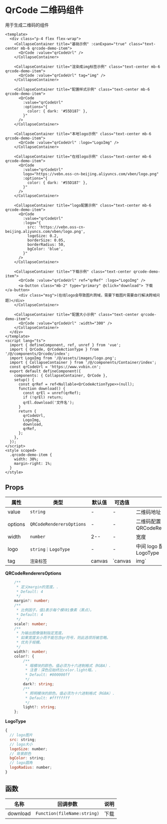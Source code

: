 # QrCode 二维码组件

用于生成二维码的组件

```vue
<template>
  <div class="p-4 flex flex-wrap">
    <CollapseContainer title="基础示例" :canExpan="true" class="text-center mb-6 qrcode-demo-item">
      <QrCode :value="qrCodeUrl" />
    </CollapseContainer>

    <CollapseContainer title="渲染成img标签示例" class="text-center mb-6 qrcode-demo-item">
      <QrCode :value="qrCodeUrl" tag="img" />
    </CollapseContainer>

    <CollapseContainer title="配置样式示例" class="text-center mb-6 qrcode-demo-item">
      <QrCode
        :value="qrCodeUrl"
        :options="{
          color: { dark: '#55D187' },
        }"
      />
    </CollapseContainer>

    <CollapseContainer title="本地logo示例" class="text-center mb-6 qrcode-demo-item">
      <QrCode :value="qrCodeUrl" :logo="LogoImg" />
    </CollapseContainer>

    <CollapseContainer title="在线logo示例" class="text-center mb-6 qrcode-demo-item">
      <QrCode
        :value="qrCodeUrl"
        logo="https://vebn.oss-cn-beijing.aliyuncs.com/vben/logo.png"
        :options="{
          color: { dark: '#55D187' },
        }"
      />
    </CollapseContainer>

    <CollapseContainer title="logo配置示例" class="text-center mb-6 qrcode-demo-item">
      <QrCode
        :value="qrCodeUrl"
        :logo="{
          src: 'https://vebn.oss-cn-beijing.aliyuncs.com/vben/logo.png',
          logoSize: 0.2,
          borderSize: 0.05,
          borderRadius: 50,
          bgColor: 'blue',
        }"
      />
    </CollapseContainer>

    <CollapseContainer title="下载示例" class="text-center qrcode-demo-item">
      <QrCode :value="qrCodeUrl" ref="qrRef" :logo="LogoImg" />
      <a-button class="mb-2" type="primary" @click="download"> 下载 </a-button>
      <div class="msg">(在线logo会导致图片跨域，需要下载图片需要自行解决跨域问题)</div>
    </CollapseContainer>

    <CollapseContainer title="配置大小示例" class="text-center qrcode-demo-item">
      <QrCode :value="qrCodeUrl" :width="300" />
    </CollapseContainer>
  </div>
</template>
<script lang="ts">
  import { defineComponent, ref, unref } from 'vue';
  import { QrCode, QrCodeActionType } from '/@/components/Qrcode/index';
  import LogoImg from '/@/assets/images/logo.png';
  import { CollapseContainer } from '/@/components/Container/index';
  const qrCodeUrl = 'https://www.vvbin.cn';
  export default defineComponent({
    components: { CollapseContainer, QrCode },
    setup() {
      const qrRef = ref<Nullable<QrCodeActionType>>(null);
      function download() {
        const qrEl = unref(qrRef);
        if (!qrEl) return;
        qrEl.download('文件名');
      }
      return {
        qrCodeUrl,
        LogoImg,
        download,
        qrRef,
      };
    },
  });
</script>
<style scoped>
  .qrcode-demo-item {
    width: 30%;
    margin-right: 1%;
  }
</style>
```

## Props

| 属性    | 类型                     | 默认值 | 可选值  | 说明                                  |
| ------- | ------------------------ | ------ | ------- | ------------------------------------- |
| value   | `string`                 | -      | -       | 二维码地址                            |
| options | `QRCodeRenderersOptions` | -      | -       | 二维码配置 ,见 QRCodeRenderersOptions |
| width   | `number`                 | 2--    | -       | 宽度                                  |
| logo    | `string｜LogoType`       | -      | -       | 中间 logo 配置，见 LogoType           |
| tag     | `渲染标签`               | canvas | `canvas | img`                                  | img 不支持内嵌 logo |

**QRCodeRenderersOptions**

```ts
    /**
     * 定义margin的宽度。.
     * Default: 4
     */
    margin?: number;
    /**
     * 比例因子。值1表示每个模块1像素（黑点）。
     * Default: 4
     */
    scale?: number;
    /**
     * 为输出图像强制指定宽度。
     * 如果宽度太小而不能包含qr符号，则此选项将被忽略。
     * 优先于规模。
     */
    width?: number;
    color?: {
        /**
         * 暗模块的颜色。值必须为十六进制格式（RGBA）.
         * 注意：深色应始终比color.light暗。.
         * Default: #000000ff
         */
        dark?: string;
        /**
         * 照明模块的颜色。值必须为十六进制格式（RGBA）.
         * Default: #ffffffff
         */
        light?: string;
    };

```

**LogoType**

```js
{
  // logo图片
  src: string;
  // logo大小
  logoSize: number;
  // 背景颜色
  bgColor: string;
  // logo圆角
  logoRadius: number;
}
```

## 函数

| 名称     | 回调参数                    | 说明 |
| -------- | --------------------------- | ---- |
| download | `Function(fileName:string)` | 下载 |
